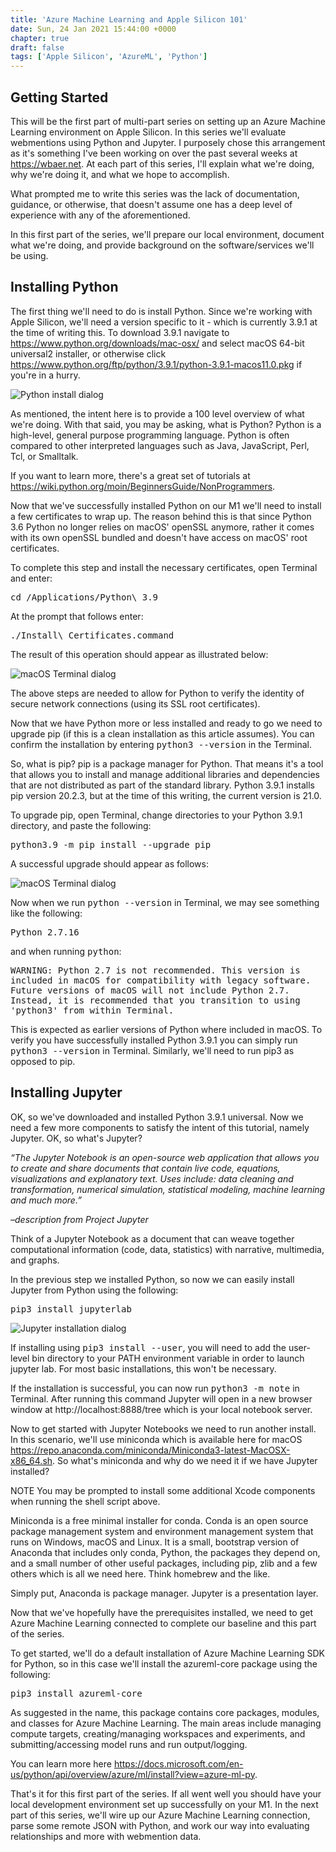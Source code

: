 ```yaml
---
title: 'Azure Machine Learning and Apple Silicon 101'
date: Sun, 24 Jan 2021 15:44:00 +0000
chapter: true
draft: false
tags: ['Apple Silicon', 'AzureML', 'Python']
---
```


## Getting Started

This will be the first part of multi-part series on setting up an Azure Machine Learning environment on Apple Silicon.  In this series we'll evaluate webmentions using Python and Jupyter.  I purposely chose this arrangement as it's something I've been working on over the past several weeks at https://wbaer.net.  At each part of this series, I'll explain what we're doing, why we're doing it, and what we hope to accomplish.

What prompted me to write this series was the lack of documentation, guidance, or otherwise, that doesn't assume one has a deep level of experience with any of the aforementioned.  

In this first part of the series, we'll prepare our local environment, document what we're doing, and provide background on the software/services we'll be using.

## Installing Python

The first thing we'll need to do is install Python.  Since we're working with Apple Silicon, we'll need a version specific to it - which is currently 3.9.1 at the time of writing this.  To download 3.9.1 navigate to https://www.python.org/downloads/mac-osx/ and select macOS 64-bit universal2 installer, or otherwise click https://www.python.org/ftp/python/3.9.1/python-3.9.1-macos11.0.pkg if you're in a hurry.

![Python install dialog](/images/azureml-series/py_install_screen.png#thumbnail)

As mentioned, the intent here is to provide a 100 level overview of what we're doing.  With that said, you may be asking, what is Python?  Python is a high-level, general purpose programming language.  Python is often compared to other interpreted languages such as Java, JavaScript, Perl, Tcl, or Smalltalk.

If you want to learn more, there's a great set of tutorials at https://wiki.python.org/moin/BeginnersGuide/NonProgrammers.

Now that we've successfully installed Python on our M1 we'll need to install a few certificates to wrap up.  The reason behind this is that since Python 3.6 Python no longer relies on macOS' openSSL anymore, rather it comes with its own openSSL bundled and doesn't have access on macOS' root certificates.

To complete this step and install the necessary certificates, open Terminal and enter:

<kbd>cd /Applications/Python\ 3.9</kbd>

At the prompt that follows enter:

<kbd>./Install\ Certificates.command</kbd>

The result of this operation should appear as illustrated below:

![macOS Terminal dialog](/images/azureml-series/py_certificates.png#thumbnail)

The above steps are needed to allow for Python to verify the identity of secure network connections (using its SSL root certificates).

Now that we have Python more or less installed and ready to go we need to upgrade pip (if this is a clean installation as this article assumes). You can confirm the installation by entering <kbd>python3 --version</kbd> in the Terminal.

So, what is pip? pip is a package manager for Python. That means it's a tool that allows you to install and manage additional libraries and dependencies that are not distributed as part of the standard library.  Python 3.9.1 installs pip version 20.2.3, but at the time of this writing, the current version is 21.0.

To upgrade pip, open Terminal, change directories to your Python 3.9.1 directory, and paste the following:

<samp>python3.9 -m pip install --upgrade pip</samp>

A successful upgrade should appear as follows:

![macOS Terminal dialog](/images/azureml-series/pip_upgrade.png#thumbnail)

Now when we run <kbd>python --version</kbd> in Terminal, we may see something like the following:

<samp>Python 2.7.16</samp>

and when running <kbd>python</kbd>:

<samp>
WARNING: Python 2.7 is not recommended. 
This version is included in macOS for compatibility with legacy software. 
Future versions of macOS will not include Python 2.7. 
Instead, it is recommended that you transition to using 'python3' from within Terminal.
</samp>

This is expected as earlier versions of Python where included in macOS.  To verify you have successfully installed Python 3.9.1 you can simply run <kbd>python3 --version</kbd> in Terminal.  Similarly, we'll need to run pip3 as opposed to pip.

## Installing Jupyter

OK, so we've downloaded and installed Python 3.9.1 universal.  Now we need a few more components to satisfy the intent of this tutorial, namely Jupyter.  OK, so what's Jupyter?

*“The Jupyter Notebook is an open-source web application that allows you to create and share documents that contain live code, equations, visualizations and explanatory text. Uses include: data cleaning and transformation, numerical simulation, statistical modeling, machine learning and much more.”*

*–description from Project Jupyter*

Think of a Jupyter Notebook as a document that can weave together computational information (code, data, statistics) with narrative, multimedia, and graphs. 

In the previous step we installed Python, so now we can easily install Jupyter from Python using the following:

<kbd>pip3 install jupyterlab</kbd>

![Jupyter installation dialog](/images/azureml-series/jupyter_install_screen.png#thumbnail)

If installing using <kbd>pip3 install --user</kbd>, you will need to add the user-level bin directory to your PATH environment variable in order to launch jupyter lab. For most basic installations, this won't be necessary.

If the installation is successful, you can now run <kbd>python3 -m note</kbd> in Terminal.  After running this command Jupyter will open in a new browser window at http://localhost:8888/tree which is your local notebook server.

Now to get started with Jupyter Notebooks we need to run another install.  In this scenario, we'll use miniconda which is available here for macOS https://repo.anaconda.com/miniconda/Miniconda3-latest-MacOSX-x86_64.sh. So what's miniconda and why do we need it if we have Jupyter installed?

NOTE You may be prompted to install some additional Xcode components when running the shell script above.

Miniconda is a free minimal installer for conda. Conda is an open source package management system and environment management system that runs on Windows, macOS and Linux. It is a small, bootstrap version of Anaconda that includes only conda, Python, the packages they depend on, and a small number of other useful packages, including pip, zlib and a few others which is all we need here. Think homebrew and the like.

Simply put, Anaconda is package manager. Jupyter is a presentation layer.

Now that we've hopefully have the prerequisites installed, we need to get Azure Machine Learning connected to complete our baseline and this part of the series.

To get started, we'll do a default installation of Azure Machine Learning SDK for Python, so in this case we'll install the azureml-core package using the following:

<kbd>pip3 install azureml-core</kbd>

As suggested in the name, this package contains core packages, modules, and classes for Azure Machine Learning.  The main areas include managing compute targets, creating/managing workspaces and experiments, and submitting/accessing model runs and run output/logging.

You can learn more here https://docs.microsoft.com/en-us/python/api/overview/azure/ml/install?view=azure-ml-py.

That's it for this first part of the series.  If all went well you should have your local development environment set up successfully on your M1.  In the next part of this series, we'll wire up our Azure Machine Learning connection, parse some remote JSON with Python, and work our way into evaluating relationships and more with webmention data.